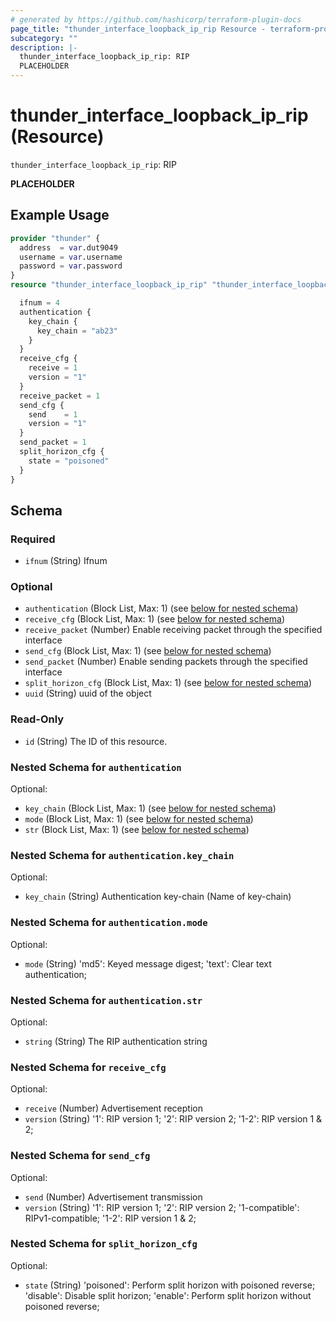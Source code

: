 ```yaml
---
# generated by https://github.com/hashicorp/terraform-plugin-docs
page_title: "thunder_interface_loopback_ip_rip Resource - terraform-provider-thunder"
subcategory: ""
description: |-
  thunder_interface_loopback_ip_rip: RIP
  PLACEHOLDER
---
```


# thunder_interface_loopback_ip_rip (Resource)

`thunder_interface_loopback_ip_rip`: RIP

__PLACEHOLDER__

## Example Usage

```terraform
provider "thunder" {
  address  = var.dut9049
  username = var.username
  password = var.password
}
resource "thunder_interface_loopback_ip_rip" "thunder_interface_loopback_ip_rip" {

  ifnum = 4
  authentication {
    key_chain {
      key_chain = "ab23"
    }
  }
  receive_cfg {
    receive = 1
    version = "1"
  }
  receive_packet = 1
  send_cfg {
    send    = 1
    version = "1"
  }
  send_packet = 1
  split_horizon_cfg {
    state = "poisoned"
  }
}
```

<!-- schema generated by tfplugindocs -->
## Schema

### Required

- `ifnum` (String) Ifnum

### Optional

- `authentication` (Block List, Max: 1) (see [below for nested schema](#nestedblock--authentication))
- `receive_cfg` (Block List, Max: 1) (see [below for nested schema](#nestedblock--receive_cfg))
- `receive_packet` (Number) Enable receiving packet through the specified interface
- `send_cfg` (Block List, Max: 1) (see [below for nested schema](#nestedblock--send_cfg))
- `send_packet` (Number) Enable sending packets through the specified interface
- `split_horizon_cfg` (Block List, Max: 1) (see [below for nested schema](#nestedblock--split_horizon_cfg))
- `uuid` (String) uuid of the object

### Read-Only

- `id` (String) The ID of this resource.

<a id="nestedblock--authentication"></a>
### Nested Schema for `authentication`

Optional:

- `key_chain` (Block List, Max: 1) (see [below for nested schema](#nestedblock--authentication--key_chain))
- `mode` (Block List, Max: 1) (see [below for nested schema](#nestedblock--authentication--mode))
- `str` (Block List, Max: 1) (see [below for nested schema](#nestedblock--authentication--str))

<a id="nestedblock--authentication--key_chain"></a>
### Nested Schema for `authentication.key_chain`

Optional:

- `key_chain` (String) Authentication key-chain (Name of key-chain)


<a id="nestedblock--authentication--mode"></a>
### Nested Schema for `authentication.mode`

Optional:

- `mode` (String) 'md5': Keyed message digest; 'text': Clear text authentication;


<a id="nestedblock--authentication--str"></a>
### Nested Schema for `authentication.str`

Optional:

- `string` (String) The RIP authentication string



<a id="nestedblock--receive_cfg"></a>
### Nested Schema for `receive_cfg`

Optional:

- `receive` (Number) Advertisement reception
- `version` (String) '1': RIP version 1; '2': RIP version 2; '1-2': RIP version 1 & 2;


<a id="nestedblock--send_cfg"></a>
### Nested Schema for `send_cfg`

Optional:

- `send` (Number) Advertisement transmission
- `version` (String) '1': RIP version 1; '2': RIP version 2; '1-compatible': RIPv1-compatible; '1-2': RIP version 1 & 2;


<a id="nestedblock--split_horizon_cfg"></a>
### Nested Schema for `split_horizon_cfg`

Optional:

- `state` (String) 'poisoned': Perform split horizon with poisoned reverse; 'disable': Disable split horizon; 'enable': Perform split horizon without poisoned reverse;


